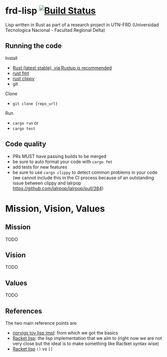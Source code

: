 # frd-lisp [![Build Status](https://travis-ci.org/UTN-FRD/construccion-compilador.svg?branch=master)](https://travis-ci.org/UTN-FRD/construccion-compilador)

Lisp written in Rust as part of a research project in UTN-FRD (Universidad Tecnologica Nacional - Facultad Regional Delta)


## Running the code

Install
- [Rust (latest stable), via Rustup is recommended](https://www.rust-lang.org/tools/install)
- [rust fmt](https://github.com/rust-lang/rustfmt)
- [rust clippy](https://github.com/rust-lang/rust-clippy)
- git


Clone
- `git clone {repo_url}`

Run

- `cargo run`
or
- `cargo test`

## Code quality

- PRs MUST have passing builds to be merged
- be sure to auto format your code with `cargo fmt`
- add tests for new features
- be sure to use `cargo clippy` to detect common problems in your code (we cannot include this in the CI process because of an outstanding issue between clippy and lalrpop https://github.com/lalrpop/lalrpop/pull/384)


# Mission, Vision, Values

## Mission

TODO

## Vision

TODO

## Values

TODO

## References

The two main reference points are
- [norvigs toy lisp impl](http://norvig.com/lispy.html): from which we got the basics
- [Racket lisp](https://docs.racket-lang.org/getting-started/index.html): the lisp implementation that we aim to (right now we are not very close but the ideal is to make something like Ractket syntax wise)
- [Racket lisp](https://stackoverflow.com/questions/41417892/what-is-the-difference-between-and-brackets-in-racket-lisp-programming) `()` vs `[]`
